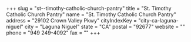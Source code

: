 +++
slug = "st--timothy-catholic-church-pantry"
title = "St. Timothy Catholic Church Pantry"
name = "St. Timothy Catholic Church Pantry"
address = "29102 Crown Valley Pkwy"
cityIndexKey = "city-ca-laguna-niguel"
city = "Laguna Niguel"
state = "CA"
postal = "92677"
website = ""
phone = "949 249-4092"
fax = ""
+++
